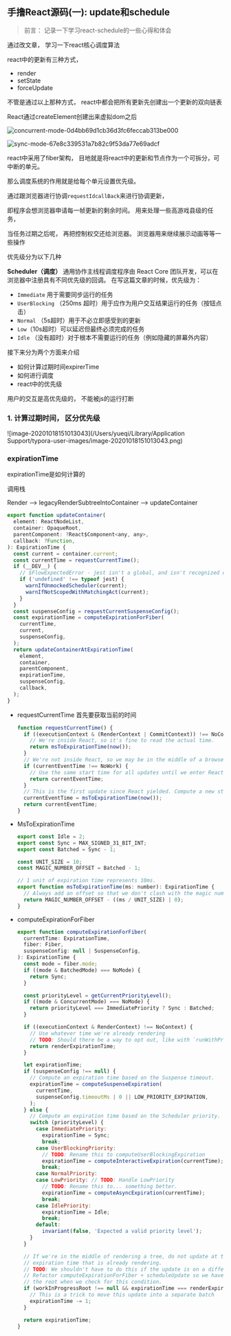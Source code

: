 ## 手撸React源码(一): update和schedule

> 前言： 记录一下学习react-schedule的一些心得和体会

通过改文章， 学习一下react核心调度算法

react中的更新有三种方式， 

- render
- setState
- forceUpdate

不管是通过以上那种方式， react中都会把所有更新先创建出一个更新的双向链表

React通过createElement创建出来虚拟dom之后

![concurrent-mode-0d4bb69d1cb36d3fc6feccab313be000](/Users/yueqi/Desktop/concurrent-mode-0d4bb69d1cb36d3fc6feccab313be000.gif)

![sync-mode-67e8c339531a7b82c9f53da77e69adcf](/Users/yueqi/Desktop/sync-mode-67e8c339531a7b82c9f53da77e69adcf.gif)





react中采用了fiber架构， 目地就是将react中的更新和节点作为一个可拆分，可中断的单元。

那么调度系统的作用就是给每个单元设置优先级。 

通过跟浏览器进行协调`requestIdcallBack`来进行协调更新， 

即程序会想浏览器申请每一帧更新的剩余时间。 用来处理一些高游戏县级的任务，

当任务过期之后呢， 再把控制权交还给浏览器。 浏览器用来继续展示动画等等一些操作





优先级分为以下几种

**Scheduler（调度）** 通用协作主线程调度程序由 React Core 团队开发，可以在浏览器中注册具有不同优先级的回调。 在写这篇文章的时候，优先级为：

- `Immediate` 用于需要同步运行的任务
- `UserBlocking` （250ms 超时）用于应作为用户交互结果运行的任务（按钮点击）
- `Normal` （5s超时）用于不必立即感受到的更新
- `Low`（10s超时）可以延迟但最终必须完成的任务
- `Idle` （没有超时）对于根本不需要运行的任务（例如隐藏的屏幕外内容）



接下来分为两个方面来介绍

- 如何计算过期时间expirerTime
- 如何进行调度
- react中的优先级

用户的交互是高优先级的， 不能被js的运行打断



### 1. 计算过期时间， 区分优先级



![image-20201018151013043](/Users/yueqi/Library/Application Support/typora-user-images/image-20201018151013043.png)







### expirationTime

expirationTime是如何计算的

调用栈



Render --> legacyRenderSubtreeIntoContainer --> updateContainer

```js
export function updateContainer(
  element: ReactNodeList,
  container: OpaqueRoot,
  parentComponent: ?React$Component<any, any>,
  callback: ?Function,
): ExpirationTime {
  const current = container.current;
  const currentTime = requestCurrentTime();
  if (__DEV__) {
    // $FlowExpectedError - jest isn't a global, and isn't recognized outside of tests
    if ('undefined' !== typeof jest) {
      warnIfUnmockedScheduler(current);
      warnIfNotScopedWithMatchingAct(current);
    }
  }
  const suspenseConfig = requestCurrentSuspenseConfig();
  const expirationTime = computeExpirationForFiber(
    currentTime,
    current,
    suspenseConfig,
  );
  return updateContainerAtExpirationTime(
    element,
    container,
    parentComponent,
    expirationTime,
    suspenseConfig,
    callback,
  );
}
```

- requestCurrentTime 首先要获取当前的时间

  ```js
  function requestCurrentTime() {
    if ((executionContext & (RenderContext | CommitContext)) !== NoContext) {
      // We're inside React, so it's fine to read the actual time.
      return msToExpirationTime(now());
    }
    // We're not inside React, so we may be in the middle of a browser event.
    if (currentEventTime !== NoWork) {
      // Use the same start time for all updates until we enter React again.
      return currentEventTime;
    }
    // This is the first update since React yielded. Compute a new start time.
    currentEventTime = msToExpirationTime(now());
    return currentEventTime;
  }
  ```

- MsToExpirationTime

  ```js
  export const Idle = 2;
  export const Sync = MAX_SIGNED_31_BIT_INT;
  export const Batched = Sync - 1;
  
  const UNIT_SIZE = 10;
  const MAGIC_NUMBER_OFFSET = Batched - 1;
  
  // 1 unit of expiration time represents 10ms.
  export function msToExpirationTime(ms: number): ExpirationTime {
    // Always add an offset so that we don't clash with the magic number for NoWork.
    return MAGIC_NUMBER_OFFSET - ((ms / UNIT_SIZE) | 0);
  }
  
  ```

- computeExpirationForFiber

  ```js
  export function computeExpirationForFiber(
    currentTime: ExpirationTime,
    fiber: Fiber,
    suspenseConfig: null | SuspenseConfig,
  ): ExpirationTime {
    const mode = fiber.mode;
    if ((mode & BatchedMode) === NoMode) {
      return Sync;
    }
  
    const priorityLevel = getCurrentPriorityLevel();
    if ((mode & ConcurrentMode) === NoMode) {
      return priorityLevel === ImmediatePriority ? Sync : Batched;
    }
  
    if ((executionContext & RenderContext) !== NoContext) {
      // Use whatever time we're already rendering
      // TODO: Should there be a way to opt out, like with `runWithPriority`?
      return renderExpirationTime;
    }
  
    let expirationTime;
    if (suspenseConfig !== null) {
      // Compute an expiration time based on the Suspense timeout.
      expirationTime = computeSuspenseExpiration(
        currentTime,
        suspenseConfig.timeoutMs | 0 || LOW_PRIORITY_EXPIRATION,
      );
    } else {
      // Compute an expiration time based on the Scheduler priority.
      switch (priorityLevel) {
        case ImmediatePriority:
          expirationTime = Sync;
          break;
        case UserBlockingPriority:
          // TODO: Rename this to computeUserBlockingExpiration
          expirationTime = computeInteractiveExpiration(currentTime);
          break;
        case NormalPriority:
        case LowPriority: // TODO: Handle LowPriority
          // TODO: Rename this to... something better.
          expirationTime = computeAsyncExpiration(currentTime);
          break;
        case IdlePriority:
          expirationTime = Idle;
          break;
        default:
          invariant(false, 'Expected a valid priority level');
      }
    }
  
    // If we're in the middle of rendering a tree, do not update at the same
    // expiration time that is already rendering.
    // TODO: We shouldn't have to do this if the update is on a different root.
    // Refactor computeExpirationForFiber + scheduleUpdate so we have access to
    // the root when we check for this condition.
    if (workInProgressRoot !== null && expirationTime === renderExpirationTime) {
      // This is a trick to move this update into a separate batch
      expirationTime -= 1;
    }
  
    return expirationTime;
  }
  ```

  